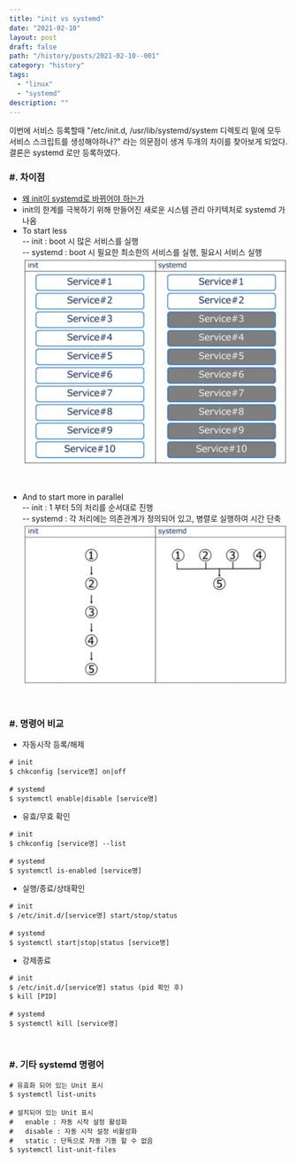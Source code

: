 ```yaml
---
title: "init vs systemd"
date: "2021-02-10"
layout: post
draft: false
path: "/history/posts/2021-02-10--001"
category: "history"
tags:
  - "linux"
  - "systemd"
description: ""
---
```


이번에 서비스 등록할때 "/etc/init.d, /usr/lib/systemd/system 디렉토리 밑에 모두 서비스 스크립트를 생성해야하나?" 라는 의문점이 생겨 두개의 차이를 찾아보게 되었다.  
결론은 systemd 로만 등록하였다. 

### #. 차이점
- [왜 init이 systemd로 바뀌어야 하는가](https://www.tecmint.com/systemd-replaces-init-in-linux/)
- init의 한계를 극복하기 위해 만들어진 새로운 시스템 관리 아키텍처로 systemd 가 나옴
- To start less  
    -- init : boot 시 많은 서비스를 실행  
    -- systemd : boot 시 필요한 최소한의 서비스를 실행, 필요시 서비스 실행  
![](./001-01.PNG)

<br>

- And to start more in parallel  
    -- init : 1 부터 5의 처리를 순서대로 진행  
    -- systemd : 각 처리에는 의존관계가 정의되어 있고, 병렬로 실행하여 시간 단축  
![](./001-02.PNG)

<br>

### #. 명령어 비교
- 자동시작 등록/해제

```
# init
$ chkconfig [service명] on|off

# systemd
$ systemctl enable|disable [service명]
```

- 유효/무효 확인

```
# init
$ chkconfig [service명] --list

# systemd
$ systemctl is-enabled [service명]
```

- 실행/종료/상태확인

```
# init
$ /etc/init.d/[service명] start/stop/status

# systemd
$ systemctl start|stop|status [service명]
```

- 강제종료

```
# init
$ /etc/init.d/[service명] status (pid 확인 후)
$ kill [PID]

# systemd
$ systemctl kill [service명]
```

<br>

### #. 기타 systemd 명령어
```
# 유효화 되어 있는 Unit 표시
$ systemctl list-units

# 설치되어 있는 Unit 표시
#   enable : 자동 시작 설정 활성화
#   disable : 자동 시작 설정 비활성화
#   static : 단독으로 자동 기동 할 수 없음
$ systemctl list-unit-files
```
